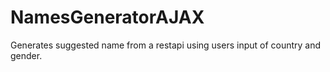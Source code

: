 # NamesGeneratorAJAX
Generates suggested name from a restapi using users input of country and gender.
